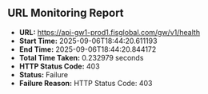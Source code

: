 ## URL Monitoring Report

- **URL:** https://api-gw1-prod1.fisglobal.com/gw/v1/health
- **Start Time:** 2025-09-06T18:44:20.611193
- **End Time:** 2025-09-06T18:44:20.844172
- **Total Time Taken:** 0.232979 seconds
- **HTTP Status Code:** 403
- **Status:** Failure
- **Failure Reason:** HTTP Status Code: 403
